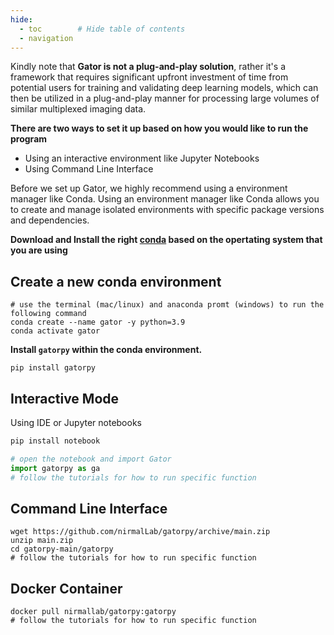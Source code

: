 ```yaml
---
hide:
  - toc        # Hide table of contents
  - navigation
---
```


Kindly note that **Gator is not a plug-and-play solution**, rather it's a framework that requires significant upfront investment of time from potential users for training and validating deep learning models, which can then be utilized in a plug-and-play manner for processing large volumes of similar multiplexed imaging data.
  
**There are two ways to set it up based on how you would like to run the program**
- Using an interactive environment like Jupyter Notebooks
- Using Command Line Interface
  
Before we set up Gator, we highly recommend using a environment manager like Conda. Using an environment manager like Conda allows you to create and manage isolated environments with specific package versions and dependencies. 
  
**Download and Install the right [conda](https://docs.conda.io/en/latest/miniconda.html) based on the opertating system that you are using**

## Create a new conda environment

```
# use the terminal (mac/linux) and anaconda promt (windows) to run the following command
conda create --name gator -y python=3.9
conda activate gator
```

**Install `gatorpy` within the conda environment.**

```
pip install gatorpy
```

## Interactive Mode
Using IDE or Jupyter notebooks

```python
pip install notebook

# open the notebook and import Gator
import gatorpy as ga
# follow the tutorials for how to run specific function
```

## Command Line Interface
```
wget https://github.com/nirmalLab/gatorpy/archive/main.zip
unzip main.zip 
cd gatorpy-main/gatorpy 
# follow the tutorials for how to run specific function

```

## Docker Container
```
docker pull nirmallab/gatorpy:gatorpy
# follow the tutorials for how to run specific function
```